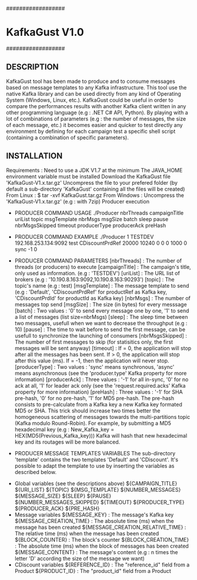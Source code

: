 ##################
# KafkaGust V1.0 #
##################

## DESCRIPTION
KafkaGust tool has been made to produce and to consume messages based on message templates to any Kafka infrastructure.
This tool use the native Kafka library and can be used directly from any kind of Operating System (Windows, Linux, etc.).
KafkaGust could be useful in order to compare the performances results with another Kafka client written in any other programming language (e.g : .NET C# API, Python).
By playing with a lot of combinations of parameters (e.g : the number of messages, the size of each message, etc.) it becomes easier and quicker
to test directly any environment by defining for each campaign test a specific shell script (containing a combination of specific parameters).

## INSTALLATION
Requirements :
Need to use a JDK V1.7 at the minimum
The JAVA_HOME environment variable must be installed
Download the KafkaGust file 'KafkaGust-V1.x.tar.gz'
Uncompress the file to your prefered folder (by default a sub-directory 'KafkaGust' containing all the files will be created)
From Linux : $ tar -xvf KafkaGust.tar.gz
From Windows : Uncompress the 'KafkaGust-V1.x.tar.gz' (e.g : with 7zip)
Producer execution

- PRODUCER COMMAND USAGE
./Producer nbrThreads campaignTitle uriList topic msgTemplate nbrMsgs msgSize batch sleep pause nbrMsgsSkipped timeout producerType producerAck preHash

- PRODUCER COMMAND EXAMPLE
./Producer 1 TESTDEV 192.168.253.134:9092 test CDiscountPrdRef 20000 10240 0 0 0 1000 0 sync -1 0

- PRODUCER COMMAND PARAMETERS
[nbrThreads] : The number of threads (or producers) to execute
[campaignTitle] : The campaign's title, only used as information. (e.g : 'TESTDEV')
[uriList] : The URL list of brokers (e.g : '10.190.8.163:9092,10.190.8.163:90293')
[topic] : The topic's name (e.g : test)
[msgTemplate] : The message template to send (e.g : 'Default', 'CDiscountPrdRef' for productRef as Kafka key, 'CDiscountPrdId' for productId as Kafka key)
[nbrMsgs] : The number of messages top send
[msgSize] : The size (in bytes) for every messsage
[batch] : Two values : '0' to send every message one by one, '1' to send a list of messages (list size=nbrMsgs)
[sleep] : The sleep time between two messages, usefull when we want to decrease the throughput (e.g : 10)
[pause] : The time to wait before to send the first message, can be usefull to synchronize the launching of consumers
[nbrMsgsSkipped] : The number of first messages to skip (for statisitics only, the first messages will be sent anyway)
[timeout] : If = 0, the application will stop after all the messages has been sent. If > 0, the application will stop after this value (ms). If = -1, then the application will never stop.
[producerType] : Two values : 'sync' means synchronous, 'async' means asynchronous (see the 'producer.type' Kafka property for more information)
[producerAck] : Three values : '-1' for all in-sync, '0' for no ack at all, '1' for leader ack only (see the 'request.required.acks' Kafka property for more information)
[preHash] : Three values : '-1' for SHA pre-hash, '0' for no pre-hash, '1' for MD5 pre-hash.
The pre-hash consists to pre-calculate from a Kafka key a new Kafka key formated MD5 or SHA.
This trick should increase two times better the homogeneous scattering of messages towards the multi-partitions topic (Kafka modulo Round-Robin).
For example, by submitting a MD5 hexadecimal key (e.g : New_Kafka_key = HEX(MD5(Previous_Kafka_key)))
Kafka will hash that new hexadecimal key and its routages will be more balanced.

- PRODUCER MESSAGE TEMPLATES VARIABLES
The sub-directory 'template' contains the two templates 'Default' and 'CDiscount'.
It's possible to adapt the template to use by inserting the variables as described below.
* Global variables (see the descriptions above)
${CAMPAIGN_TITLE}
${URI_LIST}
${TOPIC}
${MSG_TEMPLATE}
${NUMBER_MESSAGES}
${MESSAGE_SIZE}
${SLEEP}
${PAUSE}
${NUMBER_MESSAGES_SKIPPED}
${TIMEOUT}
${PRODUCER_TYPE}
${PRODUCER_ACK}
${PRE_HASH}
* Message variables 
${MESSAGE_KEY} : The message's Kafka key
${MESSAGE_CREATION_TIME} : The absolute time (ms) when the message has been created
${MESSAGE_CREATION_RELATIVE_TIME} : The relative time (ms) when the message has been created
${BLOCK_COUNTER} : The block's counter
${BLOCK_CREATION_TIME} : The absolute time (ms) when the block of messages has been created
${MESSAGE_CONTENT} : The message's content (e.g : n times the letter 'D' according the size of the message we want)
* CDiscount variables 
${REFERENCE_ID} : The "reference_id" field from a Product
${PRODUCT_ID} : The "product_id" field from a Product
